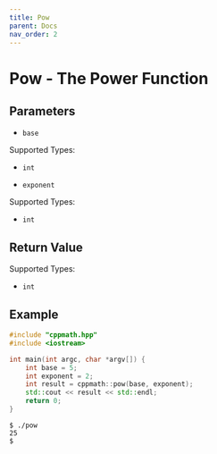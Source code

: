 ```yaml
---
title: Pow
parent: Docs
nav_order: 2
---
```

# Pow - The Power Function

## Parameters

- `base`
 
 Supported Types:
  - `int`

- `exponent`
 
 Supported Types:
  - `int`

## Return Value

Supported Types:

- `int`

## Example

```cpp
#include "cppmath.hpp"
#include <iostream>

int main(int argc, char *argv[]) {
	int base = 5;
	int exponent = 2;
	int result = cppmath::pow(base, exponent);
	std::cout << result << std::endl;
	return 0;
}
```

```
$ ./pow
25
$ 
```